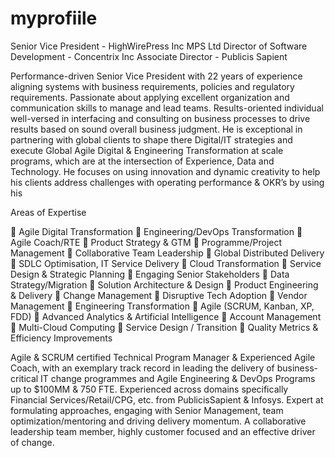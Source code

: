 # myprofiile


Senior Vice President - HighWirePress Inc MPS Ltd Director of Software Development - Concentrix Inc Associate Director - Publicis Sapient

Performance-driven Senior Vice President with 22 years of experience aligning systems with business requirements, policies and regulatory requirements. Passionate about applying excellent organization and communication skills to manage and lead teams. Results-oriented individual well-versed in interfacing and consulting on business processes to drive results based on sound overall business judgment.  He is exceptional in partnering with global clients to shape there Digital/IT strategies and execute Global Agile Digital & Engineering Transformation at scale programs, which are at the intersection of Experience, Data and Technology. He focuses on using innovation and dynamic creativity to help his clients address challenges with operating performance & OKR’s by using his 

Areas of Expertise 

	Agile Digital Transformation		Engineering/DevOps Transformation 		Agile Coach/RTE 
	Product Strategy & GTM
	Programme/Project Management 
	Collaborative Team Leadership 
	Global Distributed Delivery
	SDLC Optimisation, IT Service Delivery		Cloud Transformation
	Service Design & Strategic Planning
	Engaging Senior Stakeholders 
	Data Strategy/Migration
	Solution Architecture & Design		Product Engineering & Delivery
	Change Management
	Disruptive Tech Adoption
	Vendor Management
	Engineering Transformation
	Agile (SCRUM, Kanban, XP, FDD)
	Advanced Analytics & Artificial Intelligence		Account Management
	Multi-Cloud Computing		Service Design / Transition
	Quality Metrics & Efficiency Improvements

Agile & SCRUM certified Technical Program Manager & Experienced Agile Coach, with an exemplary track record in leading the delivery of business-critical IT change programmes and Agile Engineering & DevOps Programs up to $100MM & 750 FTE.  Experienced across domains specifically Financial Services/Retail/CPG, etc. from PublicisSapient & Infosys. Expert at formulating approaches, engaging with Senior Management, team optimization/mentoring and driving delivery momentum.  A collaborative leadership team member, highly customer focused and an effective driver of change.
